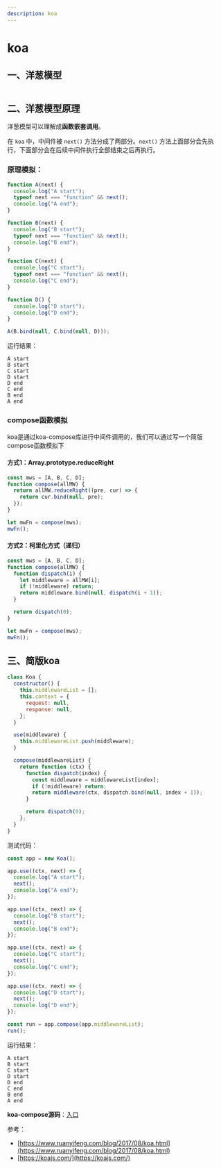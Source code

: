 ```yaml
---
description: koa
---
```


# koa

## 一、洋葱模型

<figure><img src="../.gitbook/assets/UML 图.jpg" alt=""><figcaption></figcaption></figure>

## 二、洋葱模型原理

洋葱模型可以理解成**函数嵌套调用**。

在 `koa` 中，中间件被 `next()` 方法分成了两部分。`next()` 方法上面部分会先执行，下面部分会在后续中间件执行全部结束之后再执行。

### 原理模拟：

```javascript
function A(next) {
  console.log("A start");
  typeof next === "function" && next();
  console.log("A end");
}

function B(next) {
  console.log("B start");
  typeof next === "function" && next();
  console.log("B end");
}

function C(next) {
  console.log("C start");
  typeof next === "function" && next();
  console.log("C end");
}

function D() {
  console.log("D start");
  console.log("D end");
}

A(B.bind(null, C.bind(null, D)));
```

运行结果：

```
A start
B start
C start
D start
D end
C end
B end
A end
```



### compose函数模拟

koa是通过koa-compose库进行中间件调用的，我们可以通过写一个简版compose函数模拟下

#### 方式1：Array.prototype.reduceRight

```javascript
const mws = [A, B, C, D];
function compose(allMW) {
  return allMW.reduceRight((pre, cur) => {
    return cur.bind(null, pre);
  });
}

let mwFn = compose(mws);
mwFn();
```

#### 方式2：柯里化方式（递归）

```javascript
const mws = [A, B, C, D];
function compose(allMW) {
  function dispatch(i) {
    let middleware = allMW[i];
    if (!middleware) return;
    return middleware.bind(null, dispatch(i + 1));
  }

  return dispatch(0);
}

let mwFn = compose(mws);
mwFn();
```



## 三、简版koa

```javascript
class Koa {
  constructor() {
    this.middlewareList = [];
    this.context = {
      request: null,
      response: null,
    };
  }

  use(middleware) {
    this.middlewareList.push(middleware);
  }

  compose(middlewareList) {
    return function (ctx) {
      function dispatch(index) {
        const middleware = middlewareList[index];
        if (!middleware) return;
        return middleware(ctx, dispatch.bind(null, index + 1));
      }

      return dispatch(0);
    };
  }
}
```

测试代码：

```javascript
const app = new Koa();

app.use((ctx, next) => {
  console.log("A start");
  next();
  console.log("A end");
});

app.use((ctx, next) => {
  console.log("B start");
  next();
  console.log("B end");
});

app.use((ctx, next) => {
  console.log("C start");
  next();
  console.log("C end");
});

app.use((ctx, next) => {
  console.log("D start");
  next();
  console.log("D end");
});

const run = app.compose(app.middlewareList);
run();
```

运行结果：

```
A start
B start
C start
D start
D end
C end
B end
A end
```



**koa-compose源码**：[入口](https://github.com/koajs/compose/blob/master/index.js)



参考：

* [https://www.ruanyifeng.com/blog/2017/08/koa.html](https://www.ruanyifeng.com/blog/2017/08/koa.html)
* [https://koajs.com/](https://koajs.com/)
